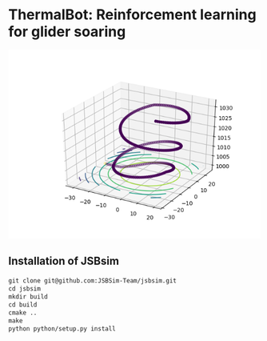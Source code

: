 # ThermalBot: Reinforcement learning for glider soaring

![](img/learning2.png)

## Installation of JSBsim

```shell
git clone git@github.com:JSBSim-Team/jsbsim.git
cd jsbsim
mkdir build
cd build
cmake ..
make
python python/setup.py install
```

